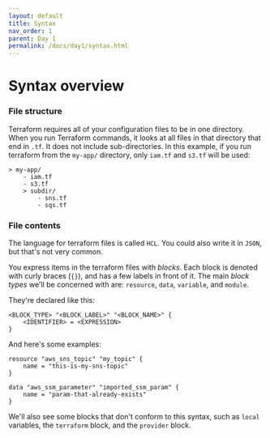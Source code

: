 ```yaml
---
layout: default
title: Syntax
nav_order: 1
parent: Day 1
permalink: /docs/day1/syntax.html
---
```


# Syntax overview

### File structure

Terraform requires all of your configuration files to be in one directory. When you run Terraform commands, it looks at all files in that directory that end in `.tf`. It does not include sub-directories. In this example, if you run terraform from the `my-app/` directory, only `iam.tf` and `s3.tf` will be used:

```
> my-app/
    - iam.tf
    - s3.tf
    > subdir/
        - sns.tf
        - sqs.tf
```

### File contents

The language for terraform files is called `HCL`. You could also write it in `JSON`, but that's not very common.

You express items in the terraform files with _blocks_. Each block is denoted with curly braces (`{}`), and has a few labels in front of it. The main _block types_ we'll be concerned with are: `resource`, `data`, `variable`, and `module`.

They're declared like this:

```
<BLOCK_TYPE> "<BLOCK_LABEL>" "<BLOCK_NAME>" {
    <IDENTIFIER> = <EXPRESSION>
}
```

And here's some examples:

```hcl
resource "aws_sns_topic" "my_topic" {
    name = "this-is-my-sns-topic"
}

data "aws_ssm_parameter" "imported_ssm_param" {
    name = "param-that-already-exists"
}
```


We'll also see some blocks that don't conform to this syntax, such as `local` variables, the `terraform` block, and the `provider` block.